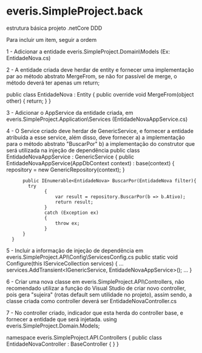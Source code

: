 # everis.SimpleProject.back
estrutura básica projeto .netCore DDD

Para incluir um item, seguir a ordem

1 - Adicionar a entidade everis.SimpleProject.Domain\Models (Ex: EntidadeNova.cs)

2 - A entidade criada deve herdar de entity e fornecer uma implementação par ao método abstrato MergeFrom, se não for passível de merge, o método deverá ter apenas um return;

  public class EntidadeNova : Entity
  {
      public override void MergeFrom(object other)
      {
          return;
      }
  }

3 - Adicionar o AppService da entidade criada, em everis.SimpleProject.Application\Services (EntidadeNovaAppService.cs)

4 - O Service criado deve herdar de GenericService, e fornecer a entidade atribuída a esse service, além disso, deve fornecer 
  a) a implementação para o método abstrato "BuscarPor"
  b) a implementação do construtor que será utilizada na injeção de dependência
      public class EntidadeNovaAppService : GenericService<EntidadeNova>
      {
         public EntidadeNovaAppService(AppDbContext context) : base(context)
          {
              repository = new GenericRepository<EntidadeNova>(context);
          }

          public IEnumerable<EntidadeNova> BuscarPor(EntidadeNova filter){
            try
                  {
                      var result = repository.BuscarPor(b => b.Ativo);
                      return result;
                  }
                  catch (Exception ex)
                  {
                      throw ex;
                  }
          }
      }

5 - Incluir a informação de injeção de dependência em everis.SimpleProject.API\Config\ServicesConfig.cs
        public static void Configure(this IServiceCollection services)
        {
        ...
          services.AddTransient<IGenericService<EntidadeNova>, EntidadeNovaAppService>();
        ...
        }
        
6 - Criar uma nova classe em everis.SimpleProject.API\Controllers, não recomendado utilizar a função do Visual Studio de criar novo controller, pois gera "sujeira" (rotas default sem utilidade no projeto), assim sendo, a classe criada como controller deverá ser EntidadeNovaController.cs

7 - No controller criado, indicador que esta herda do controller base, e fornecer a entidade que será injetada.
using everis.SimpleProject.Domain.Models;

namespace everis.SimpleProject.API.Controllers
{
    public class EntidadeNovaController : BaseController<EntidadeNova>
    {
    }
}


